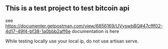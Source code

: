 ## This is a test project to test bitcoin api

see https://documenter.getpostman.com/view/6856169/UVyswbBQ#47cfff02-4d17-49f4-bf38-1a0bbb2aff6e documentation is here

While testing locally use your local ip, do not use artisan serve.

